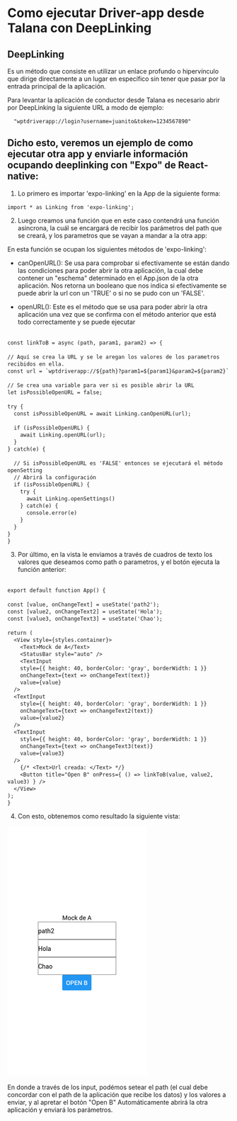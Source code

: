# Como ejecutar Driver-app desde Talana con DeepLinking

## DeepLinking

  Es un método que consiste en utilizar un enlace profundo o hipervínculo que dirige directamente a un lugar en específico sin tener que pasar por la entrada principal de la aplicación.
  
  Para levantar la aplicación de conductor desde Talana es necesario abrir por DeepLinking la siguiente URL a modo de ejemplo: 
  
      "wptdriverapp://login?username=juanito&token=1234567890"


## Dicho esto, veremos un ejemplo de como ejecutar otra app y enviarle información ocupando deeplinking con "Expo" de React-native:

  1. Lo primero es importar 'expo-linking' en la App de la siguiente forma:
  
    import * as Linking from 'expo-linking';
    
  2. Luego creamos una función que en este caso contendrá una función asincrona, la cuál se encargará  de recibir los parámetros del path que se creará, y los parametros que se vayan a mandar a la otra app:

  En esta función se ocupan los siguientes métodos de 'expo-linking':

  - canOpenURL(): Se usa para comprobar si efectivamente se están dando las condiciones para poder abrir la otra aplicación,
  la cual debe contener un "eschema" determinado en el App.json de la otra aplicación.
  Nos retorna un booleano que nos indica si efectivamente se puede abrir la url con un 'TRUE' o si no se pudo con un 'FALSE'.

  - openURL(): Este es el método que se usa para poder abrir la otra aplicación una vez que se confirma con el método anterior que está todo correctamente y se puede ejecutar

  
  ~~~
  
  const linkToB = async (path, param1, param2) => {

  // Aquí se crea la URL y se le aregan los valores de los parametros recibidos en ella.
  const url = `wptdriverapp://${path}?param1=${param1}&param2=${param2}`

  // Se crea una variable para ver si es posible abrir la URL
  let isPossibleOpenURL = false;
  
  try {
    const isPossibleOpenURL = await Linking.canOpenURL(url);
    
    if (isPossibleOpenURL) {
      await Linking.openURL(url);
    }
  } catch(e) {

    // Si isPossibleOpenURL es 'FALSE' entonces se ejecutará el método openSetting
    // Abrirá la configuración
    if (isPossibleOpenURL) {
      try {
        await Linking.openSettings()
      } catch(e) {
        console.error(e)
      }
    }
  }
}
  
  ~~~
  
  3. Por último, en la vista le enviamos a través de cuadros de texto los valores que deseamos como path o parametros, y el botón ejecuta la función anterior:
  
  ~~~
  
  export default function App() {

  const [value, onChangeText] = useState('path2');
  const [value2, onChangeText2] = useState('Hola');
  const [value3, onChangeText3] = useState('Chao');

  return (
    <View style={styles.container}>
      <Text>Mock de A</Text>
      <StatusBar style="auto" />
      <TextInput
      style={{ height: 40, borderColor: 'gray', borderWidth: 1 }}
      onChangeText={text => onChangeText(text)}
      value={value}
    />
    <TextInput
      style={{ height: 40, borderColor: 'gray', borderWidth: 1 }}
      onChangeText={text => onChangeText2(text)}
      value={value2}
    />
    <TextInput
      style={{ height: 40, borderColor: 'gray', borderWidth: 1 }}
      onChangeText={text => onChangeText3(text)}
      value={value3}
    />
      {/* <Text>Url creada: </Text> */}
      <Button title="Open B" onPress={ () => linkToB(value, value2, value3) } />
    </View>
  );
}
  
  ~~~


  4. Con esto, obtenemos como resultado la siguiente vista:
  
  ![Ejemplo 1:](https://github.com/JorgeArancibia4869/Instructivo/blob/main/ejemplo1.png)
  
  En donde a través de los input, podémos setear el path (el cual debe concordar con el path de la aplicación que recibe los datos) y los valores a enviar, y al apretar el botón "Open B" Automáticamente abrirá la otra aplicación y enviará los parámetros.
